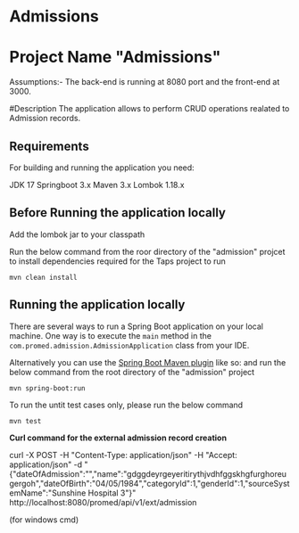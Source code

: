 # Admissions
# Project Name "Admissions" 

Assumptions:- The back-end is running at 8080 port and the front-end at 3000.

#Description
The application allows to perform CRUD operations realated to Admission records. 

## Requirements

For building and running the application you need:

JDK 17
Springboot 3.x
Maven 3.x
Lombok 1.18.x


## Before Running the application locally

Add the lombok jar to your classpath

Run the below command from the roor directory of the "admission" projcet to install dependencies required for the Taps project to run
```
mvn clean install
```

## Running the application locally


There are several ways to run a Spring Boot application on your local machine. One way is to execute the `main` method in the `com.promed.admission.AdmissionApplication` class from your IDE.

Alternatively you can use the [Spring Boot Maven plugin](https://docs.spring.io/spring-boot/docs/current/reference/html/build-tool-plugins-maven-plugin.html) like so:
and run the below command from the root directory of the "admission" project

```
mvn spring-boot:run
```

To run the untit test cases only, please run the below command
```
mvn test
```


**Curl command for the external admission record creation**

curl -X POST -H "Content-Type: application/json" -H "Accept: application/json" -d "{\"dateOfAdmission\":\"\",\"name\":\"gdggdeyrgeyeritirythjvdhfggskhgfurghoreugergoh\",\"dateOfBirth\":\"04/05/1984\",\"categoryId\":1,\"genderId\":1,\"sourceSystemName\":\"Sunshine Hospital 3\"}" http://localhost:8080/promed/api/v1/ext/admission

(for windows cmd)

